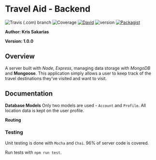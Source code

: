 # Travel Aid - Backend

![Travis (.com) branch](https://img.shields.io/travis/com/kris71990/travelapp/master.svg?style=popout)
![Coverage](https://img.shields.io/badge/coverage-96%-brightgreen.svg)
[![David](https://img.shields.io/david/expressjs/express.svg)]( https://github.com/kris71990/travelapp)
![version](https://img.shields.io/badge/version-1.0.0-blue.svg)
[![Packagist](https://img.shields.io/packagist/l/doctrine/orm.svg)](https://github.com/kris71990/travelapp)

**Author: Kris Sakarias**

**Version: 1.0.0**

## Overview

A server built with *Node*, *Express*, managing data storage with *MongoDB* and **Mongoose**. This application simply allows a user to keep track of the travel destinations they've visited and want to visit. 

## Documentation

**Database Models**
Only two models are used - `Account` and `Profile`. All location data is kept on the user profile.

**Routing**


### Testing

Unit testing is done with `Mocha` and `Chai`. 96% of server code is covered.

Run tests with `npm run test`.